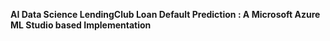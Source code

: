 

****AI Data Science LendingClub Loan Default Prediction : A Microsoft Azure ML Studio based Implementation****
